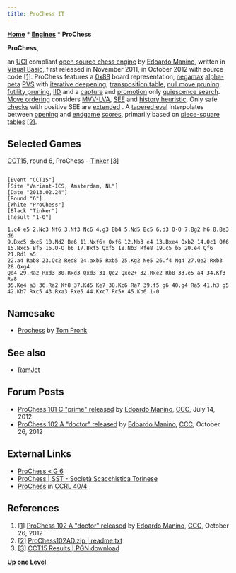 ```yaml
---
title: ProChess IT
---
```

**[Home](Home "Home") \* [Engines](Engines "Engines") \* ProChess**


**ProChess**,  

an [UCI](UCI "UCI") compliant [open source chess engine](Category:Open_Source "Category:Open Source") by [Edoardo Manino](Edoardo_Manino "Edoardo Manino"), written in [Visual Basic](Basic#VB "Basic"), first released in November 2011, in October 2012 with source code <a id="cite-note-1" href="#cite-ref-1">[1]</a>. 
ProChess features a [0x88](0x88 "0x88") board representation, [negamax](Negamax "Negamax") [alpha-beta](Alpha-Beta "Alpha-Beta") [PVS](Principal_Variation_Search "Principal Variation Search") with [iterative deepening](Iterative_Deepening "Iterative Deepening"), [transposition table](Transposition_Table "Transposition Table"), [null move pruning](Null_Move_Pruning "Null Move Pruning"), [futility pruning](Futility_Pruning "Futility Pruning"), [IID](Internal_Iterative_Deepening "Internal Iterative Deepening") and a [capture](Captures "Captures") and [promotion](Promotions "Promotions") only [quiescence search](Quiescence_Search "Quiescence Search"). [Move ordering](Move_Ordering "Move Ordering") considers [MVV-LVA](MVV-LVA "MVV-LVA"), [SEE](Static_Exchange_Evaluation "Static Exchange Evaluation") and [history heuristic](History_Heuristic "History Heuristic"). Only safe [checks](Check "Check") with positive SEE are [extended](Check_Extensions "Check Extensions") . 
A [tapered eval](Tapered_Eval "Tapered Eval") interpolates between [opening](Opening "Opening") and [endgame](Endgame "Endgame") [scores](Score "Score"), primarily based on [piece-square tables](Piece-Square_Tables "Piece-Square Tables") <a id="cite-note-2" href="#cite-ref-2">[2]</a>. 



## Selected Games


[CCT15](CCT15 "CCT15"), round 6, ProChess - [Tinker](Tinker "Tinker") <a id="cite-note-3" href="#cite-ref-3">[3]</a>




```

[Event "CCT15"]
[Site "Variant-ICS, Amsterdam, NL"]
[Date "2013.02.24"]
[Round "6"]
[White "ProChess"]
[Black "Tinker"]
[Result "1-0"]

1.c4 e5 2.Nc3 Nf6 3.Nf3 Nc6 4.g3 Bb4 5.Nd5 Bc5 6.d3 O-O 7.Bg2 h6 8.Be3 d6 
9.Bxc5 dxc5 10.Nd2 Be6 11.Nxf6+ Qxf6 12.Nb3 e4 13.Bxe4 Qxb2 14.Qc1 Qf6 
15.Nxc5 Bf5 16.O-O b6 17.Bxf5 Qxf5 18.Nb3 Rfe8 19.c5 b5 20.e4 Qf6 21.Rd1 a5 
22.a4 Rab8 23.Qc2 Red8 24.axb5 Rxb5 25.Kg2 Ne5 26.f4 Ng4 27.Qe2 Rxb3 28.Qxg4 
Qd4 29.Ra2 Rxd3 30.Rxd3 Qxd3 31.Qe2 Qxe2+ 32.Rxe2 Rb8 33.e5 a4 34.Kf3 Ra8 
35.Ke4 a3 36.Ra2 Kf8 37.Kd5 Ke7 38.Kc6 Ra7 39.f5 g6 40.g4 Ra5 41.h3 g5
42.Kb7 Rxc5 43.Rxa3 Rxe5 44.Kxc7 Rc5+ 45.Kb6 1-0

```

## Namesake


* [Prochess](Prochess "Prochess") by [Tom Pronk](Tom_Pronk "Tom Pronk")


## See also


* [RamJet](RamJet "RamJet")


## Forum Posts


* [ProChess 101 C "prime" released](http://www.talkchess.com/forum/viewtopic.php?t=44422) by [Edoardo Manino](Edoardo_Manino "Edoardo Manino"), [CCC](CCC "CCC"), July 14, 2012
* [ProChess 102 A "doctor" released](http://www.talkchess.com/forum/viewtopic.php?t=45745) by [Edoardo Manino](Edoardo_Manino "Edoardo Manino"), [CCC](CCC "CCC"), October 26, 2012


## External Links


* [ProChess « G 6](https://www.g-sei.org/prochess/)
* [ProChess | SST - Società Scacchistica Torinese](http://www.scacchisticatorinese.it/nuovo_portale/argomento_det.php?codice_argomento=367)
* [ProChess](http://ccrl.chessdom.com/ccrl/404/cgi/compare_engines.cgi?family=ProChess&print=Rating+list&print=Results+table&print=LOS+table&print=Ponder+hit+table&print=Eval+difference+table&print=Comopp+gamenum+table&print=Overlap+table&print=Score+with+common+opponents) in [CCRL 40/4](CCRL "CCRL")


## References


1. <a id="cite-ref-1" href="#cite-note-1">[1]</a> [ProChess 102 A "doctor" released](http://www.talkchess.com/forum/viewtopic.php?t=45745) by [Edoardo Manino](Edoardo_Manino "Edoardo Manino"), [CCC](CCC "CCC"), October 26, 2012
2. <a id="cite-ref-2" href="#cite-note-2">[2]</a> [ProChess102AD.zip | readme.txt](https://www.g-sei.org/prochess/prochess102ad/)
3. <a id="cite-ref-3" href="#cite-note-3">[3]</a> [CCT15 Results | PGN download](https://cctchess.com/cct15-results/)

**[Up one Level](Engines "Engines")**







 
